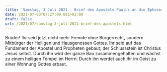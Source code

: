 ```yaml
---
title: 'Samstag, 3 Juli 2021 : Brief des Apostels Paulus an die Epheser 2,19-22.'
date: 2021-07-03T07:27:00.001+02:00
draft: false
url: /2021/07/samstag-3-juli-2021-brief-des-apostels.html
---
```


Brüder! Ihr seid jetzt nicht mehr Fremde ohne Bürgerrecht, sondern Mitbürger der Heiligen und Hausgenossen Gottes. Ihr seid auf das Fundament der Apostel und Propheten gebaut; der Schlussstein ist Christus Jesus selbst. Durch ihn wird der ganze Bau zusammengehalten und wächst zu einem heiligen Tempel im Herrn. Durch ihn werdet auch ihr im Geist zu einer Wohnung Gottes erbaut.